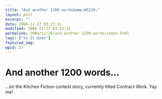 ```yaml
---
title: "And another 1200 words&amp;#8230;"
layout: post
excerpt: ""
date: 2004-11-27 03:23:31
modified: 2004-11-27 03:23:31
permalink: 2004/11/26/and-another-1200-words/index.html
tags: ["So It Goes"]
featured_img: 
wpid: 27
---
```


# And another 1200 words&#8230;

…on the Kitchen Fiction contest story, currently titled Contract Work. Yay me!